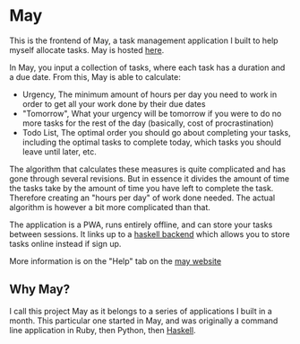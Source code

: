 # May

This is the frontend of May, a task management application I built to help myself
allocate tasks. May is hosted [here](https://may.hazelfire.net/).

In May, you input a collection of tasks, where each task has a duration and a
due date. From this, May is able to calculate:

- Urgency, The minimum amount of hours per day you need to work in order to get
  all your work done by their due dates
- "Tomorrow", What your urgency will be tomorrow if you were to do no more tasks
  for the rest of the day (basically, cost of procrastination)
- Todo List, The optimal order you should go about completing your tasks, including
  the optimal tasks to complete today, which tasks you should leave until later,
  etc.

The algorithm that calculates these measures is quite complicated and has gone
through several revisions. But in essence it divides the amount of time the tasks
take by the amount of time you have left to complete the task. Therefore creating
an "hours per day" of work done needed. The actual algorithm is however a bit more
complicated than that.

The application is a PWA, runs entirely offline, and can store your tasks between
sessions. It links up to a [haskell backend](https://github.com/Hazelfire/may-haskell)
which allows you to store tasks online instead if sign up.

More information is on the "Help" tab on the [may website](https://may.hazelfire.net/)

## Why May?

I call this project May as it belongs to a series of applications I built in a month.
This particular one started in May, and was originally a command line application
in Ruby, then Python, then [Haskell](https://github.com/Hazelfire/may-haskell).
